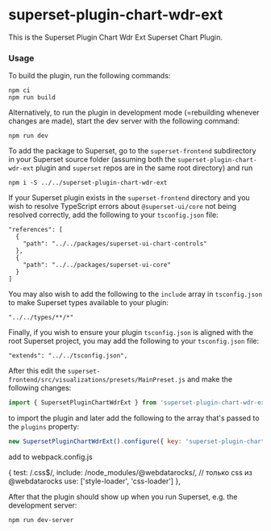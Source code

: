 # superset-plugin-chart-wdr-ext

This is the Superset Plugin Chart Wdr Ext Superset Chart Plugin.

### Usage

To build the plugin, run the following commands:

```
npm ci
npm run build
```

Alternatively, to run the plugin in development mode (=rebuilding whenever changes are made), start the dev server with the following command:

```
npm run dev
```

To add the package to Superset, go to the `superset-frontend` subdirectory in your Superset source folder (assuming both the `superset-plugin-chart-wdr-ext` plugin and `superset` repos are in the same root directory) and run
```
npm i -S ../../superset-plugin-chart-wdr-ext
```

If your Superset plugin exists in the `superset-frontend` directory and you wish to resolve TypeScript errors about `@superset-ui/core` not being resolved correctly, add the following to your `tsconfig.json` file:

```
"references": [
  {
    "path": "../../packages/superset-ui-chart-controls"
  },
  {
    "path": "../../packages/superset-ui-core"
  }
]
```

You may also wish to add the following to the `include` array in `tsconfig.json` to make Superset types available to your plugin:

```
"../../types/**/*"
```

Finally, if you wish to ensure your plugin `tsconfig.json` is aligned with the root Superset project, you may add the following to your `tsconfig.json` file:

```
"extends": "../../tsconfig.json",
```

After this edit the `superset-frontend/src/visualizations/presets/MainPreset.js` and make the following changes:

```js
import { SupersetPluginChartWdrExt } from 'superset-plugin-chart-wdr-ext';
```

to import the plugin and later add the following to the array that's passed to the `plugins` property:
```js
new SupersetPluginChartWdrExt().configure({ key: 'superset-plugin-chart-wdr-ext' }),
```
add to webpack.config.js

{
      test: /\.css$/,
      include: /node_modules\/@webdatarocks/, // только css из @webdatarocks
      use: ['style-loader', 'css-loader']
      },

After that the plugin should show up when you run Superset, e.g. the development server:

```
npm run dev-server
```
